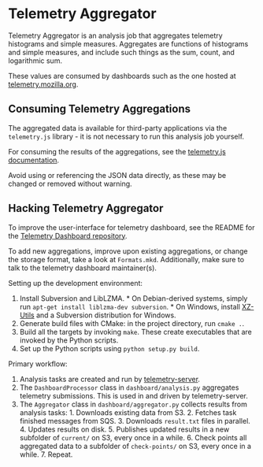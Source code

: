 Telemetry Aggregator
====================
Telemetry Aggregator is an analysis job that aggregates telemetry histograms and simple measures. Aggregates are functions of histograms and simple measures, and include such things as the sum, count, and logarithmic sum.

These values are consumed by dashboards such as the one hosted at [telemetry.mozilla.org](http://telemetry.mozilla.org).

Consuming Telemetry Aggregations
--------------------------------
The aggregated data is available for third-party applications via the `telemetry.js` library - it is not necessary to run this analysis job yourself.

For consuming the results of the aggregations, see the [telemetry.js documentation](https://telemetry.mozilla.org/docs.html#Telemetry).

Avoid using or referencing the JSON data directly, as these may be changed or removed without warning.

Hacking Telemetry Aggregator
----------------------------
To improve the user-interface for telemetry dashboard, see the README for the [Telemetry Dashboard repository](https://github.com/mozilla/telemetry-dashboard).

To add new aggregations, improve upon existing aggregations, or change the storage format, take a look at `Formats.mkd`. Additionally, make sure to talk to the telemetry dashboard maintainer(s).

Setting up the development environment:

  1. Install Subversion and LibLZMA.
    * On Debian-derived systems, simply run `apt-get install liblzma-dev subversion`.
    * On Windows, install [XZ-Utils](http://tukaani.org/xz/) and a Subversion distribution for Windows.
  2. Generate build files with CMake: in the project directory, run `cmake .`.
  3. Build all the targets by invoking `make`. These create executables that are invoked by the Python scripts.
  4. Set up the Python scripts using `python setup.py build`.

Primary workflow:

  1. Analysis tasks are created and run by [telemetry-server](https://github.com/mozilla/telemetry-server).
  2. The `DashboardProcessor` class in `dashboard/analysis.py` aggregates telemetry submissions. This is used in and driven by telemetry-server.
  3. The `Aggregator` class in `dashboard/aggregator.py` collects results from analysis tasks:
    1. Downloads existing data from S3.
    2. Fetches task finished messages from SQS.
    3. Downloads `result.txt` files in parallel.
    4. Updates results on disk.
    5. Publishes updated results in a new subfolder of `current/` on S3, every once in a while.
    6. Check points all aggregated data to a subfolder of `check-points/` on S3, every once in a while.
    7. Repeat.
